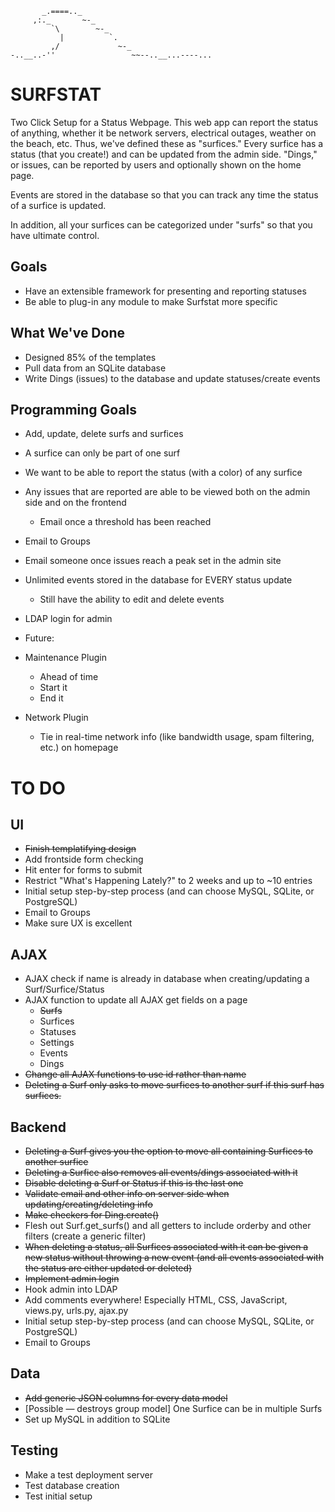            _.====.._
         ,:._       ~-_
             `\        ~-_
               |          `.
             ,/             ~-_
    -..__..-''                 ~~--..__...----...


SURFSTAT
========

Two Click Setup for a Status Webpage.
This web app can report the status of anything, whether it be network servers,
electrical outages, weather on the beach, etc.  Thus, we've defined these as "surfices."
Every surfice has a status (that you create!) and can be updated from the admin side.
"Dings," or issues, can be reported by users and optionally shown on the home page.

Events are stored in the database so that you can track any time the status of a surfice
is updated.

In addition, all your surfices can be categorized under "surfs" so that you have ultimate
control.

Goals
-----

- Have an extensible framework for presenting and reporting statuses
- Be able to plug-in any module to make Surfstat more specific

What We've Done
---------------
- Designed 85% of the templates
- Pull data from an SQLite database
- Write Dings (issues) to the database and update statuses/create events

Programming Goals
-----------------
- Add, update, delete surfs and surfices
- A surfice can only be part of one surf
- We want to be able to report the status (with a color) of any surfice
- Any issues that are reported are able to be viewed both on the admin side and on the frontend
  - Email once a threshold has been reached
- Email to Groups
- Email someone once issues reach a peak set in the admin site
- Unlimited events stored in the database for EVERY status update
  - Still have the ability to edit and delete events
- LDAP login for admin


- Future:
- Maintenance Plugin
  - Ahead of time
  - Start it
  - End it
- Network Plugin
  - Tie in real-time network info (like bandwidth usage, spam filtering, etc.) on homepage

TO DO
=====
UI
--
- ~~Finish templatifying design~~
- Add frontside form checking
- Hit enter for forms to submit
- Restrict "What's Happening Lately?" to 2 weeks and up to ~10 entries
- Initial setup step-by-step process (and can choose MySQL, SQLite, or PostgreSQL)
- Email to Groups
- Make sure UX is excellent

AJAX
----
- AJAX check if name is already in database when creating/updating a Surf/Surfice/Status
- AJAX function to update all AJAX get fields on a page
  - ~~Surfs~~
  - Surfices
  - Statuses
  - Settings
  - Events
  - Dings
- ~~Change all AJAX functions to use id rather than name~~
- ~~Deleting a Surf only asks to move surfices to another surf if this surf has surfices.~~

Backend
-------
- ~~Deleting a Surf gives you the option to move all containing Surfices to another surfice~~
- ~~Deleting a Surfice also removes all events/dings associated with it~~
- ~~Disable deleting a Surf or Status if this is the last one~~
- ~~Validate email and other info on server side when updating/creating/deleting info~~
- ~~Make checkers for Ding.create()~~
- Flesh out Surf.get_surfs() and all getters to include orderby and other filters (create a generic filter)
- ~~When deleting a status, all Surfices associated with it can be given a new status without throwing a new event (and all events associated with the status are either updated or deleted)~~
- ~~Implement admin login~~
- Hook admin into LDAP
- Add comments everywhere! Especially HTML, CSS, JavaScript, views.py, urls.py, ajax.py
- Initial setup step-by-step process (and can choose MySQL, SQLite, or PostgreSQL)
- Email to Groups

Data
----
- ~~Add generic JSON columns for every data model~~
- [Possible — destroys group model] One Surfice can be in multiple Surfs
- Set up MySQL in addition to SQLite

Testing
-------
- Make a test deployment server
- Test database creation
- Test initial setup